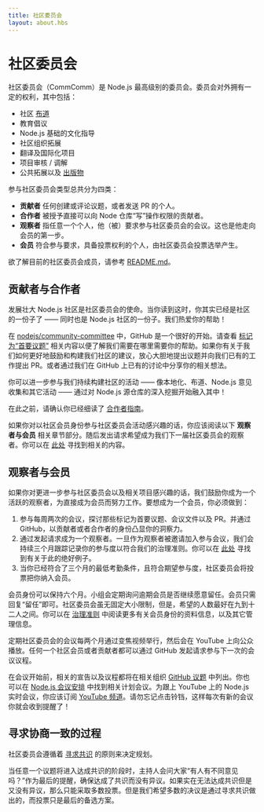 ```yaml
---
title: 社区委员会
layout: about.hbs
---
```


# 社区委员会

社区委员会（CommComm）是 Node.js 最高级别的委员会。委员会对外拥有一定的权利，其中包括：
 - 社区 [布道](https://github.com/nodejs/evangelism)
 - 教育倡议
 - Node.js 基础的文化指导
 - 社区组织拓展
 - 翻译及国际化项目
 - 项目审核 / 调解
 - 公共拓展以及 [出版物](https://medium.com/the-node-js-collection)

参与社区委员会类型总共分为四类：

  - **贡献者** 任何创建或评论议题，或者发送 PR 的个人。
  - **合作者** 被授予直接可以向 Node 仓库“写”操作权限的贡献者。
  - **观察者** 指任意一个个人，他（被）要求参与社区委员会的会议。这也是他走向会员的第一步。
  - **会员** 符合参与要求，具备投票权利的个人，由社区委员会投票选举产生。

欲了解目前的社区委员会成员，请参考 [README.md](https://github.com/nodejs/community-committee)。

## 贡献者与合作者

发展壮大 Node.js 社区是社区委员会的使命。当你读到这时，你其实已经是社区的一份子了 —— 同时也是 Node.js 社区的一份子。我们热爱你的帮助！

在 [nodejs/community-committee](https://github.com/nodejs/community-committee) 中，GitHub 是一个很好的开始。请查看 [标记为“首要议题”](https://github.com/nodejs/community-committee/labels/good%20first%20issue) 相关内容以便了解我们需要在哪里需要你的帮助。如果你有关于我们如何更好地鼓励和构建我们社区的建议，放心大胆地提出议题并向我们已有的工作提出 PR。或者通过我们在 GitHub 上已有的讨论中分享你的相关想法。

你可以进一步参与我们持续构建社区的活动 —— 像本地化、布道、Node.js 意见收集和其它活动 —— 通过对 Node.js 源仓库的深入挖掘开始融入其中！

在此之前，请确认你已经细读了 [合作者指南](https://github.com/nodejs/community-committee/blob/master/COLLABORATOR_GUIDE.md)。

如果你对以社区会员身份参与社区委员会活动感兴趣的话，你应该阅读以下 **观察者与会员** 相关章节部分。随后发出请求希望成为我们下一届社区委员会的观察者。你可以在 [此处](https://github.com/nodejs/community-committee/issues/142) 寻找到相关的内容。

## 观察者与会员

如果你对更进一步参与社区委员会以及相关项目感兴趣的话，我们鼓励你成为一个活跃的观察者，为直接成为会员而努力工作。要想成为一个会员，你必须做到：

 1. 参与每周两次的会议，探讨那些标记为首要议题、会议文件以及 PR。并通过 GitHub，以贡献者或者合作者的身份凸显你的洞察力。
 2. 通过发起请求成为一个观察者。一旦作为观察者被邀请加入参与会议，我们会持续三个月跟踪记录你的参与度以符合我们的治理准则。你可以在 [此处](https://github.com/nodejs/community-committee/issues/142) 寻找到有关于此的绝好例子。
 3. 当你已经符合了三个月的最低考勤条件，且符合期望参与度，社区委员会将投票把你纳入会员。

会员身份可以保持六个月。小组会定期询问逾期会员是否继续愿意留任。会员只需回复“留任”即可。社区委员会虽无固定大小限制，但是，希望的人数最好在九到十二人之间。你可以在 [治理准则](https://github.com/nodejs/community-committee/blob/master/GOVERNANCE.md) 中阅读更多有关会员身份的资料信息，以及其它管理信息。

定期社区委员会的会议每两个月通过变焦视频举行，然后会在 YouTube 上向公众播放。任何一个社区会员或者贡献者都可以通过 GitHub 发起请求参与下一次的会议议程。

在会议开始前，相关的宣告以及议程都将在相关组织 [GitHub 议题](https://github.com/nodejs/community-committee/issues) 中列出。你也可以在 [Node.js 会议安排](https://nodejs.org/calendar) 中找到相关计划会议。为跟上 YouTube 上的 Node.js 实时会议，你应该订阅 [YouTube 频道](https://www.youtube.com/channel/UCQPYJluYC_sn_Qz_XE-YbTQ)。请勿忘记点击铃铛，这样每次有新的会议你就会收到提醒了！

## 寻求协商一致的过程

社区委员会遵循着 [寻求共识](https://en.wikipedia.org/wiki/Consensus-seeking_decision-making) 的原则来决定规划。

当任意一个议题将进入达成共识的阶段时，主持人会问大家“有人有不同意见吗？”作为最后的提醒，确保达成了共识而没有异议。如果实在无法达成共识但是又没有异议，那么只能采取多数投票。但是我们希望多数的决议是通过寻求共识做出的，而投票只是最后的备选方案。
